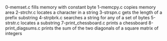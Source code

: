 0-memset.c fills memory with constant byte
1-memcpy.c copies memory area
2-strchr.c locates a character in a string
3-strspn.c gets the length of a prefix substring
4-strpbrk.c searches a string for any of a set of bytes
5-strstr.c locates a substring
7-print_chessboard.c prints a chessboard
8-print_diagsums.c prints the sum of the two diagonals of a square matrix of integers
